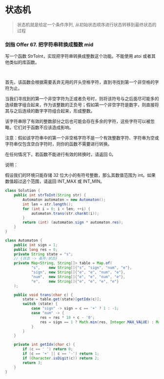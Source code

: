 # 状态机

> 状态机就是给定一个条件序列, 从初始状态顺序进行状态转移到最终状态的过程

### 剑指 Offer 67. 把字符串转换成整数 mid

写一个函数 StrToInt，实现把字符串转换成整数这个功能。不能使用 atoi 或者其他类似的库函数。

 

首先，该函数会根据需要丢弃无用的开头空格字符，直到寻找到第一个非空格的字符为止。

当我们寻找到的第一个非空字符为正或者负号时，则将该符号与之后面尽可能多的连续数字组合起来，作为该整数的正负号；假如第一个非空字符是数字，则直接将其与之后连续的数字字符组合起来，形成整数。

该字符串除了有效的整数部分之后也可能会存在多余的字符，这些字符可以被忽略，它们对于函数不应该造成影响。

注意：假如该字符串中的第一个非空格字符不是一个有效整数字符、字符串为空或字符串仅包含空白字符时，则你的函数不需要进行转换。

在任何情况下，若函数不能进行有效的转换时，请返回 0。

说明：

假设我们的环境只能存储 32 位大小的有符号整数，那么其数值范围为 int。如果数值超过这个范围，请返回 INT_MAX 或 INT_MIN。

```java
class Solution {
    public int strToInt(String str) {
        Automaton automaton = new Automaton();
        int len = str.length();
        for (int i = 0; i < len; ++i) {
            automaton.trans(str.charAt(i));
        }
        return (int) (automaton.sign * automaton.res);
    }
}

class Automaton {
    public int sign = 1;
    public long res = 0;
    private String state = "s";
    // {状态 -> 条件:状态}
    private Map<String, String[]> table = Map.of(
            "s",    new String[]{"s", "sign", "num", "e"},
            "sign", new String[]{"e", "e", "num", "e"},
            "num",  new String[]{"e", "e", "num", "e"},
            "e",    new String[]{"e", "e", "e", "e"}
    );

    public void trans(char c) {
        state = table.get(state)[getIdx(c)];
        switch (state) {
            case "sign" -> sign = c == '+' ? 1 : -1;
            case "num" -> {
                res = res * 10 + c - '0';
                res = sign == 1 ? Math.min(res, Integer.MAX_VALUE) : Math.min(res, -(long) Integer.MIN_VALUE);
            }
        }
    }

    private int getIdx(char c) {
        if (c == ' ') return 0;
        if (c == '+' || c == '-') return 1;
        if (Character.isDigit(c)) return 2;
        return 3;
    }
}
```